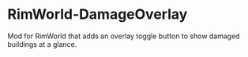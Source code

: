 # RimWorld-DamageOverlay
Mod for RimWorld that adds an overlay toggle button to show damaged buildings at a glance.
